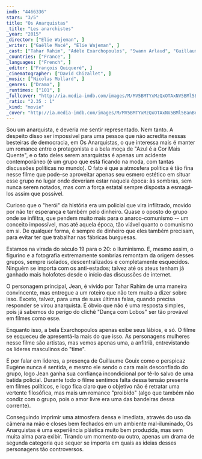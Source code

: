```yaml
---
imdb: "4466336"
stars: "3/5"
title: "Os Anarquistas"
_title: "Les anarchistes"
_year: "2015"
_director: ["Elie Wajeman", ]
_writer: ["Gaëlle Macé", "Elie Wajeman", ]
_cast: ["Tahar Rahim", "Adèle Exarchopoulos", "Swann Arlaud", "Guillaume Gouix", "Karim Leklou", "Sarah Le Picard", "Cédric Kahn", "Emilie de Preissac", "Aurélia Poirier", ]
_countries: ["France", ]
_languages: ["French", ]
_editor: ["François Quiqueré", ]
_cinematographer: ["David Chizallet", ]
_music: ["Nicolas Mollard", ]
_genres: ["Drama", ]
_runtimes: ["101", ]
_fullcover: "http://ia.media-imdb.com/images/M/MV5BMTYxMzQxOTAxNV5BMl5BanBnXkFtZTgwNTgwMzQ2NTE@.jpg"
_ratio: "2.35 : 1"
_kind: "movie"
_cover: "http://ia.media-imdb.com/images/M/MV5BMTYxMzQxOTAxNV5BMl5BanBnXkFtZTgwNTgwMzQ2NTE@._V1._SX100_SY67_.jpg"
---
```

Sou um anarquista, e deveria me sentir representado. Nem tanto. A despeito disso ser impossível para uma pessoa que não acredita nessas besteiras de democracia, em Os Anarquistas, o que interessa mais é manter um romance entre o protagonista e a bela moça de "Azul é a Cor Mais Quente", e o fato deles serem anarquistas é apenas um acidente contemporâneo (é um grupo que está ficando na moda, com tantas discussões políticas no mundo). O fato é que a atmosfera política é tão fina nesse filme que pode-se aproveitar apenas seu esmero estético em situar esse grupo no lugar onde deveriam estar naquela época: às sombras, sem nunca serem notados, mas com a força estatal sempre disposta a esmagá-los assim que possível.

Curioso que o "herói" da história era um policial que vira infiltrado, movido por não ter esperança e também pelo dinheiro. Quase o oposto do grupo onde se infiltra, que pendem muito mais para o anarco-comunismo -- um conceito impossível, mas até aquela época, tão viável quanto o comunismo em si. De qualquer forma, é sempre de dinheiro que eles também precisam, para evitar ter que trabalhar nas fábricas burguesas.

Estamos na virada do século 19 para o 20: o Iluminismo. E, mesmo assim, o figurino e a fotografia extremamente sombrias remontam da origem desses grupos, sempre isolados, descentralizados e completamente esquecidos. Ninguém se importa com os anti-estados; talvez até os ateus tenham já ganhado mais holofotes desde o início das discussões de internet.

O personagem principal, Jean, é vivido por Tahar Rahim de uma maneira convincente, mas entregue a um roteiro que não tem muito a dizer sobre isso. Exceto, talvez, para uma de suas últimas falas, quando precisa responder se virou anarquista. É óbvio que não é uma resposta simples, pois já sabemos do perigo do clichê "Dança com Lobos" ser tão provável em filmes como esse.

Enquanto isso, a bela Exarchopoulos apenas exibe seus lábios, e só. O filme se esqueceu de apresentá-la mais do que isso. As personagens mulheres nesse filme são artistas, mas vemos apenas uma, a anfitriã, entrevistando os líderes masculinos do "time".

E por falar em líderes, a presença de Guillaume Gouix como o perspicaz Eugène nunca é sentida, e mesmo ele sendo o cara mais desconfiado do grupo, logo Jean ganha sua confiança incondicional por tê-lo salvo de uma batida policial. Durante todo o filme sentimos falta dessa tensão presente em filmes políticos, e logo fica claro que o objetivo não é retratar uma vertente filosófica, mas mais um romance "proibido" (algo que também não condiz com o grupo, pois o amor livre era uma das bandeiras dessa corrente).

Conseguindo imprimir uma atmosfera densa e imediata, através do uso da câmera na mão e closes bem fechados em um ambiente mal-iluminado, Os Anarquistas é uma experiência plástica muito bem produzida, mas sem muita alma para exibir. Tirando um momento ou outro, apenas um drama de segunda categoria que sequer se importa em quais as ideias desses personagens tão controversos.
